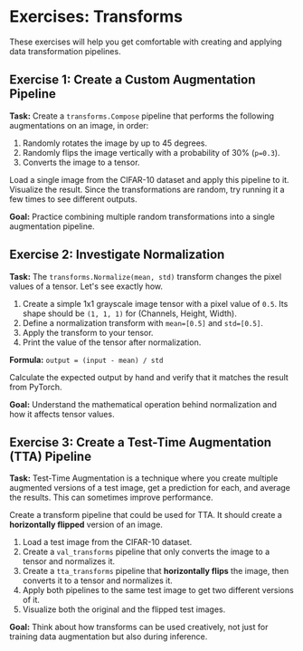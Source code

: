 # Exercises: Transforms

These exercises will help you get comfortable with creating and applying data transformation pipelines.

## Exercise 1: Create a Custom Augmentation Pipeline

**Task:** Create a `transforms.Compose` pipeline that performs the following augmentations on an image, in order:
1.  Randomly rotates the image by up to 45 degrees.
2.  Randomly flips the image vertically with a probability of 30% (`p=0.3`).
3.  Converts the image to a tensor.

Load a single image from the CIFAR-10 dataset and apply this pipeline to it. Visualize the result. Since the transformations are random, try running it a few times to see different outputs.

**Goal:** Practice combining multiple random transformations into a single augmentation pipeline.

## Exercise 2: Investigate Normalization

**Task:** The `transforms.Normalize(mean, std)` transform changes the pixel values of a tensor. Let's see exactly how.

1.  Create a simple 1x1 grayscale image tensor with a pixel value of `0.5`. Its shape should be `(1, 1, 1)` for (Channels, Height, Width).
2.  Define a normalization transform with `mean=[0.5]` and `std=[0.5]`.
3.  Apply the transform to your tensor.
4.  Print the value of the tensor after normalization.

**Formula:** `output = (input - mean) / std`

Calculate the expected output by hand and verify that it matches the result from PyTorch.

**Goal:** Understand the mathematical operation behind normalization and how it affects tensor values.

## Exercise 3: Create a Test-Time Augmentation (TTA) Pipeline

**Task:** Test-Time Augmentation is a technique where you create multiple augmented versions of a test image, get a prediction for each, and average the results. This can sometimes improve performance.

Create a transform pipeline that could be used for TTA. It should create a **horizontally flipped** version of an image.

1.  Load a test image from the CIFAR-10 dataset.
2.  Create a `val_transforms` pipeline that only converts the image to a tensor and normalizes it.
3.  Create a `tta_transforms` pipeline that **horizontally flips** the image, then converts it to a tensor and normalizes it.
4.  Apply both pipelines to the same test image to get two different versions of it.
5.  Visualize both the original and the flipped test images.

**Goal:** Think about how transforms can be used creatively, not just for training data augmentation but also during inference.
